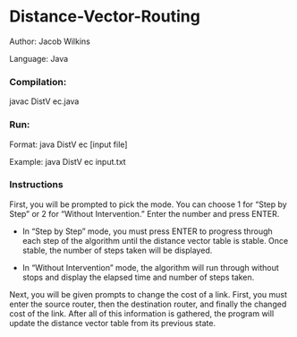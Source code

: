 # Distance-Vector-Routing

Author: Jacob Wilkins

Language: Java

### Compilation:

javac DistV ec.java

### Run:

Format: java DistV ec [input file]

Example: java DistV ec input.txt

### Instructions

First, you will be prompted to pick the mode. You can choose 1 for “Step by Step” or 2
for “Without Intervention.” Enter the number and press ENTER.

- In “Step by Step” mode, you must press ENTER to progress through each step of
the algorithm until the distance vector table is stable. Once stable, the number of
steps taken will be displayed.

- In “Without Intervention” mode, the algorithm will run through without stops and
display the elapsed time and number of steps taken.

Next, you will be given prompts to change the cost of a link. First, you must enter the
source router, then the destination router, and finally the changed cost of the link. After all of this information is gathered, the program will update the distance vector table from its previous state.
